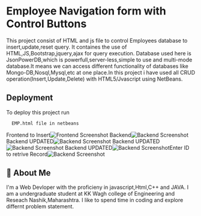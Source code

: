 
# Employee Navigation form with Control Buttons

This project consist of HTML and js file to control Employees database to insert,update,reset query.
It containes the use of HTML,JS,Bootstrap,jquery,ajax for query execution.
Database used here is JsonPowerDB,which is powerfull,server-less,simple to use and multi-mode database.It means we can access different functionality of databases like Mongo-DB,Nosql,Mysql,etc at one place.In this project i have used all CRUD operation(Insert,Update,Delete) with HTML5/Jvascript using NetBeans.


## Deployment

To deploy this project run

```bash
  EMP.html file in netbeans 
```

Frontend to Insert![Frontend Screenshot](https://i.ibb.co/phQTytd/Screenshot-2023-02-27-at-22-28-38-Employee-Navigation-Form.png)
Backend![Backend Screenshot](https://i.ibb.co/d58YcVQ/Screenshot-2023-02-27-at-22-36-07-Json-Power-DB-Home-Page.png)
Backend UPDATED![Backend Screenshot](https://i.ibb.co/Cz9zwtx/Screenshot-2023-03-01-at-17-57-07-Json-Power-DB-Home-Page.png)
Backend UPDATED![Backend Screenshot](https://i.ibb.co/Cz9zwtx/Screenshot-2023-03-01-at-17-57-07-Json-Power-DB-Home-Page.png)
Backend UPDATED![Backend Screenshot](https://i.ibb.co/Cz9zwtx/Screenshot-2023-03-01-at-17-57-07-Json-Power-DB-Home-Page.png)Enter ID to retrive Record![Backend Screenshot](https://i.ibb.co/4thSCn4/Screenshot-2023-03-01-at-18-09-24-Employee-Navigation-Form.png)



## 🚀 About Me
I'm a Web Devloper with the proficieny in javascript,Html,C++ and JAVA. I am a undergraduate student at KK Wagh college of Engineering and Reseach Nashik,Maharashtra. I like to spend time in coding and explore differnt problem statement.

